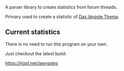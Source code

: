 A parser library to create statistics from forum threads.

Primary used to create a statistic of [Das längste Thema](https://forum.netcup.de/sonstiges/smalltalk/1051-das-l%C3%A4ngste-thema/).

## Current statistics

There is no need to run this program on your own.

Just checkout the latest build:

https://hüpf.net/laengstes
